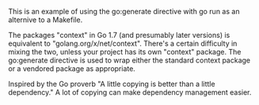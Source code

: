 This is an example of using the go:generate directive with 
go run as an alternive to a Makefile.

The packages "context" in Go 1.7 (and presumably later versions)
is equivalent to "golang.org/x/net/context". There's a certain
difficulty in mixing the two, unless your project has its own
"context" package. The go:generate directive is used to wrap
either the standard context package or a vendored package as
appropriate. 

Inspired by the Go proverb "A little copying is better than a little dependency." A
lot of copying can make dependency management easier.
